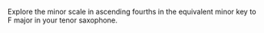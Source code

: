 Explore the minor scale in ascending fourths in the equivalent minor key to F major in your tenor saxophone.